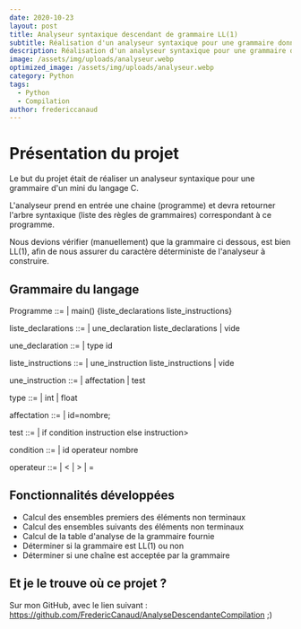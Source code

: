 ```yaml
---
date: 2020-10-23
layout: post
title: Analyseur syntaxique descendant de grammaire LL(1)
subtitle: Réalisation d'un analyseur syntaxique pour une grammaire donnée
description: Réalisation d'un analyseur syntaxique pour une grammaire donnée
image: /assets/img/uploads/analyseur.webp
optimized_image: /assets/img/uploads/analyseur.webp
category: Python
tags:
  - Python
  - Compilation
author: fredericcanaud
---
```


# Présentation du projet

Le but du projet était de réaliser un analyseur syntaxique pour une grammaire d'un mini du langage C.

L'analyseur prend en entrée une chaine (programme) et devra retourner l'arbre syntaxique (liste des règles de grammaires) correspondant à ce programme.

Nous devions vérifier (manuellement) que la grammaire ci dessous, est bien LL(1), afin de nous assurer du caractère déterministe de l'analyseur à construire.

## Grammaire du langage

Programme ::= | main() {liste_declarations liste_instructions}

liste_declarations ::= | une_declaration liste_declarations | vide

une_declaration ::= | type id

liste_instructions ::= | une_instruction liste_instructions | vide

une_instruction ::= | affectation | test

type ::= | int | float

affectation ::= | id=nombre;

test ::= | if condition instruction else instruction>

condition ::= | id operateur nombre

operateur ::= | < | > | =


## Fonctionnalités développées

- Calcul des ensembles premiers des éléments non terminaux
- Calcul des ensembles suivants des éléments non terminaux
- Calcul de la table d'analyse de la grammaire fournie
- Déterminer si la grammaire est LL(1) ou non
- Déterminer si une chaîne est acceptée par la grammaire


## Et je le trouve où ce projet ?

Sur mon GitHub, avec le lien suivant : <a href="https://github.com/FredericCanaud/AnalyseDescendanteCompilation"> https://github.com/FredericCanaud/AnalyseDescendanteCompilation </a> ;)

